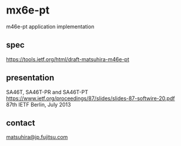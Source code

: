 # mx6e-pt
m46e-pt application implementation

## spec
https://tools.ietf.org/html/draft-matsuhira-m46e-pt

## presentation
SA46T, SA46T-PR and SA46T-PT<br>
https://www.ietf.org/proceedings/87/slides/slides-87-softwire-20.pdf<br>
87th IETF Berlin, July 2013<br>

## contact
matsuhira@jp.fujitsu.com
